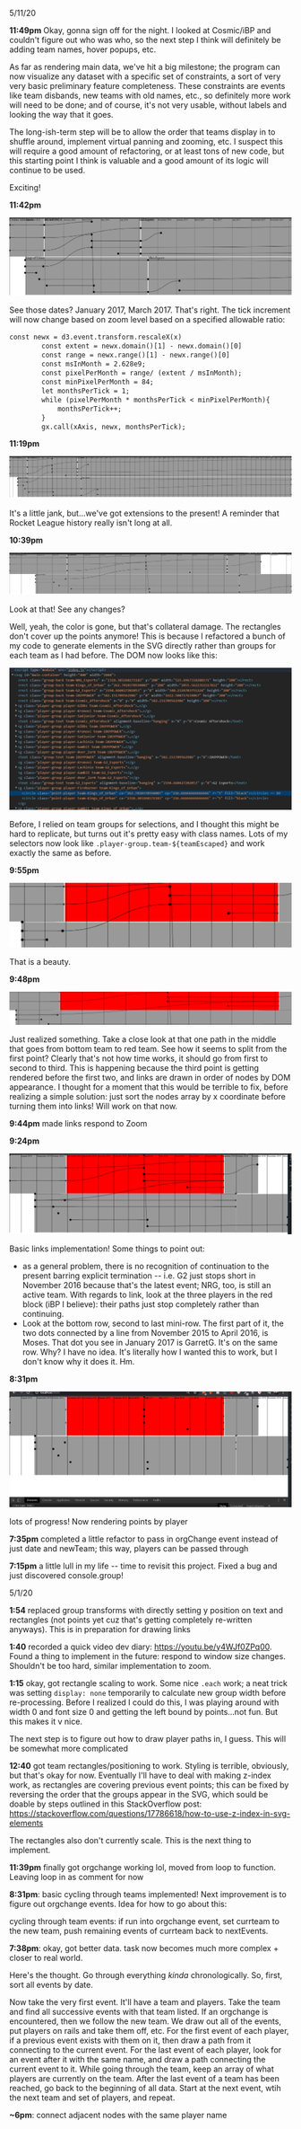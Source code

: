 5/11/20

**11:49pm** Okay, gonna sign off for the night. I looked at Cosmic/iBP and couldn't figure out who was who, so the next step I think will definitely be adding team names, hover popups, etc.

As far as rendering main data, we've hit a big milestone; the program can now visualize any dataset with a specific set of constraints, a sort of very very basic preliminary feature completeness. These constraints are events like team disbands, new teams with old names, etc., so definitely more work will need to be done; and of course, it's not very usable, without labels and looking the way that it goes.

The long-ish-term step will be to allow the order that teams display in to shuffle around, implement virtual panning and zooming, etc. I suspect this will require a good amount of refactoring, or at least tons of new code, but this starting point I think is valuable and a good amount of its logic will continue to be used.

Exciting!

**11:42pm**

![](.pastes\2020-05-11-23-42-40.png)

See those dates? January 2017, March 2017. That's right. The tick increment will now change based on zoom level based on a specified allowable ratio:

```
const newx = d3.event.transform.rescaleX(x)
        const extent = newx.domain()[1] - newx.domain()[0]
        const range = newx.range()[1] - newx.range()[0]
        const msInMonth = 2.628e9;
        const pixelPerMonth = range/ (extent / msInMonth);
        const minPixelPerMonth = 84;
        let monthsPerTick = 1;
        while (pixelPerMonth * monthsPerTick < minPixelPerMonth){
            monthsPerTick++;
        }
        gx.call(xAxis, newx, monthsPerTick);
```

**11:19pm**

![](.pastes\2020-05-11-23-19-33.png)

It's a little jank, but...we've got extensions to the present! A reminder that Rocket League history really isn't long at all.

**10:39pm**

![](.pastes\2020-05-11-22-39-15.png)

Look at that! See any changes?

Well, yeah, the color is gone, but that's collateral damage. The rectangles don't cover up the points anymore! This is because I refactored a bunch of my code to generate elements in the SVG directly rather than groups for each team as I had before. The DOM now looks like this:

![](.pastes\2020-05-11-22-40-17.png)

Before, I relied on team groups for selections, and I thought this might be hard to replicate, but turns out it's pretty easy with class names. Lots of my selectors now look like `.player-group.team-${teamEscaped}` and work exactly the same as before.

**9:55pm**

![](.pastes\2020-05-11-21-55-23.png)

That is a beauty.

**9:48pm**

![](.pastes\2020-05-11-21-48-58.png)

Just realized something. Take a close look at that one path in the middle that goes from bottom team to red team. See how it seems to split from the first point? Clearly that's not how time works, it should go from first to second to third. This is happening because the third point is getting rendered before the first two, and links are drawn in order of nodes by DOM appearance. I thought for a moment that this would be terrible to fix, before realizing a simple solution: just sort the nodes array by x coordinate before turning them into links! Will work on that now.

**9:44pm** made links respond to Zoom

**9:24pm**

![](.pastes\2020-05-11-21-24-28.png)

Basic links implementation! Some things to point out:
- as a general problem, there is no recognition of continuation to the present barring explicit termination -- i.e. G2 just stops short in November 2016 because that's the latest event; NRG, too, is still an active team. With regards to link, look at the three players in the red block (iBP I believe): their paths just stop completely rather than continuing.
- Look at the bottom row, second to last mini-row. The first part of it, the two dots connected by a line from November 2015 to April 2016, is Moses. That dot you see in January 2017 is GarretG. It's on the same row. Why? I have no idea. It's literally how I wanted this to work, but I don't know why it does it. Hm.

**8:31pm**

![](.pastes\2020-05-11-20-32-14.png)

lots of progress! Now rendering points by player

**7:35pm** completed a little refactor to pass in orgChange event instead of just date and newTeam; this way, players can be passed through

**7:15pm** a little lull in my life -- time to revisit this project. Fixed a bug and just discovered console.group!

5/1/20

**1:54** replaced group transforms with directly setting y position on text and rectangles (not points yet cuz that's getting completely re-written anyways). This is in preparation for drawing links

**1:40** recorded a quick video dev diary: https://youtu.be/y4WJf0ZPq00. Found a thing to implement in the future: respond to window size changes. Shouldn't be too hard, similar implementation to zoom.

**1:15** okay, got rectangle scaling to work. Some nice `.each` work; a neat trick was setting `display: none` temporarily to calculate new group width before re-processing. Before I realized I could do this, I was playing around with width 0 and font size 0 and getting the left bound by points...not fun. But this makes it v nice.

The next step is to figure out how to draw player paths in, I guess. This will be somewhat more complicated

**12:40** got team rectangles/positioning to work. Styling is terrible, obviously, but that's okay for now. Eventually I'll have to deal with making z-index work, as rectangles are covering previous event points; this can be fixed by reversing the order that the groups appear in the SVG, which sould be doable by steps outlined in this StackOverflow post: https://stackoverflow.com/questions/17786618/how-to-use-z-index-in-svg-elements

The rectangles also don't currently scale. This is the next thing to implement.

**11:39pm** finally got orgchange working lol, moved from loop to function. Leaving loop in as comment for now

**8:31pm**: basic cycling through teams implemented! Next improvement is to figure out orgchange events. Idea for how to go about this:

cycling through team events: if run into orgchange event, set currteam to the new team, push remaining events of currteam back to nextEvents.

**7:38pm**: okay, got better data. task now becomes much more complex + closer to real world.

Here's the thought. Go through everything *kinda* chronologically. So, first, sort all events by date.

Now take the very first event. It'll have a team and players. Take the team and find all successive events with that team listed. If an orgchange is encountered, then we follow the new team. We draw out all of the events, put players on rails and take them off, etc. For the first event of each player, if a previous event exists with them on it, then draw a path from it connecting to the current event. For the last event of each player, look for an event after it with the same name, and draw a path connecting the current event to it. While going through the team, keep an array of what players are currently on the team. After the last event of a team has been reached, go back to the beginning of all data. Start at the next event, wtih the next team and set of players, and repeat.

**~6pm**: connect adjacent nodes with the same player name